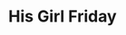 ---
layout: film


excerpt: Walter Burns, the editor of a major Chicago newspaper, is about to lose his ace reporter and former wife, Hildy Johnson, to insurance salesman Bruce Baldwin, but not without a fight! The crafty editor uses every trick in his fedora to get Hildy to write one last big story, about murderer Earl Williams and the inept Sheriff Hartwell. The comedy snowballs as William's friend, Molly Malloy, the crooked Mayor, and Bruce's mother all get tied up in Walter's web.
title: His Girl Friday
runtime: 92
genre: 
- Comedy
- Drama
- Romance
silent: no
decade: 1940s
recommended: yes
editors-rating: 4
image:  /feature-images/His-Girl-Friday-1940.jpg
video: https://www.youtube.com/embed/0AIC_UsPubs?rel=0&amp;controls=0&amp;showinfo=0
synopsis: Walter Burns, the editor of a major Chicago newspaper, is about to lose his ace reporter and former wife, Hildy Johnson, to insurance salesman Bruce Baldwin, but not without a fight! The crafty editor uses every trick in his fedora to get Hildy to write one last big story, about murderer Earl Williams and the inept Sheriff Hartwell. The comedy snowballs as William's friend, Molly Malloy, the crooked Mayor, and Bruce's mother all get tied up in Walter's web.
director: Howard Hawks
year: 1940
country: USA
cast: 
- Cary Grant
- Rosalind Russell
- Ralph Bellamy
imdb: http://www.imdb.com/title/tt0032599/?ref_=nv_sr_1

--- 